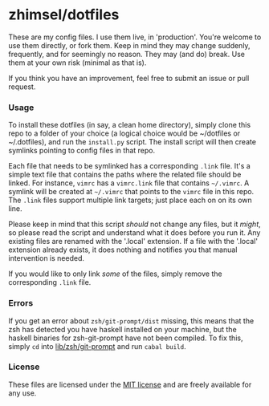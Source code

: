 # zhimsel/dotfiles

These are my config files. I use them live, in 'production'. You're welcome to use them directly, or fork them. Keep in mind they may change suddenly, frequently, and for seemingly no reason. They may (and do) break. Use them at your own risk (minimal as that is).

If you think you have an improvement, feel free to submit an issue or pull request.

### Usage

To install these dotfiles (in say, a clean home directory), simply clone this repo to a folder of your choice (a logical choice would be ~/dotfiles or ~/.dotfiles), and run the `install.py` script. The install script will then create symlinks pointing to config files in that repo.

Each file that needs to be symlinked has a corresponding `.link` file. It's a simple text file that contains the paths where the related file should be linked. For instance, `vimrc` has a `vimrc.link` file that contains `~/.vimrc`. A symlink will be created at `~/.vimrc` that points to the `vimrc` file in this repo. The `.link` files support multiple link targets; just place each on on its own line.

Please keep in mind that this script *should* not change any files, but it *might*, so please read the script and understand what it does before you run it. Any existing files are renamed with the '.local' extension. If a file with the '.local' extension already exists, it does nothing and notifies you that manual intervention is needed.

If you would like to only link *some* of the files, simply remove the corresponding `.link` file.

### Errors

If you get an error about `zsh/git-prompt/dist` missing, this means that the zsh has detected you have haskell installed on your machine, but the haskell binaries for zsh-git-prompt have not been compiled. To fix this, simply `cd` into [lib/zsh/git-prompt](/lib/zsh/git-prompt) and run `cabal build`.

### License

These files are licensed under the [MIT license](/LICENSE) and are freely available for any use.
